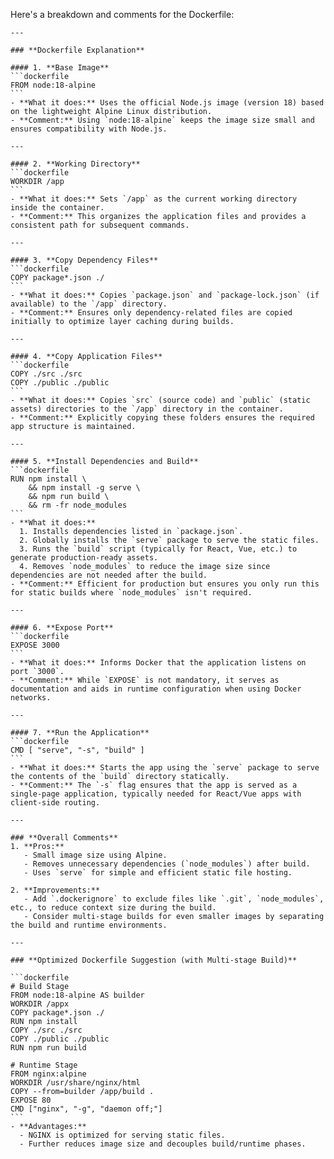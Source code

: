 Here's a breakdown and comments for the Dockerfile:

    ---
    
    ### **Dockerfile Explanation**
    
    #### 1. **Base Image**  
    ```dockerfile
    FROM node:18-alpine
    ```
    - **What it does:** Uses the official Node.js image (version 18) based on the lightweight Alpine Linux distribution.  
    - **Comment:** Using `node:18-alpine` keeps the image size small and ensures compatibility with Node.js.
    
    ---
    
    #### 2. **Working Directory**  
    ```dockerfile
    WORKDIR /app
    ```
    - **What it does:** Sets `/app` as the current working directory inside the container.  
    - **Comment:** This organizes the application files and provides a consistent path for subsequent commands.
    
    ---
    
    #### 3. **Copy Dependency Files**  
    ```dockerfile
    COPY package*.json ./
    ```
    - **What it does:** Copies `package.json` and `package-lock.json` (if available) to the `/app` directory.  
    - **Comment:** Ensures only dependency-related files are copied initially to optimize layer caching during builds.
    
    ---
    
    #### 4. **Copy Application Files**  
    ```dockerfile
    COPY ./src ./src
    COPY ./public ./public
    ```
    - **What it does:** Copies `src` (source code) and `public` (static assets) directories to the `/app` directory in the container.  
    - **Comment:** Explicitly copying these folders ensures the required app structure is maintained. 
    
    ---
    
    #### 5. **Install Dependencies and Build**  
    ```dockerfile
    RUN npm install \
        && npm install -g serve \
        && npm run build \
        && rm -fr node_modules
    ```
    - **What it does:**  
      1. Installs dependencies listed in `package.json`.  
      2. Globally installs the `serve` package to serve the static files.  
      3. Runs the `build` script (typically for React, Vue, etc.) to generate production-ready assets.  
      4. Removes `node_modules` to reduce the image size since dependencies are not needed after the build.  
    - **Comment:** Efficient for production but ensures you only run this for static builds where `node_modules` isn't required.
    
    ---
    
    #### 6. **Expose Port**  
    ```dockerfile
    EXPOSE 3000
    ```
    - **What it does:** Informs Docker that the application listens on port `3000`.  
    - **Comment:** While `EXPOSE` is not mandatory, it serves as documentation and aids in runtime configuration when using Docker networks.
    
    ---
    
    #### 7. **Run the Application**  
    ```dockerfile
    CMD [ "serve", "-s", "build" ]
    ```
    - **What it does:** Starts the app using the `serve` package to serve the contents of the `build` directory statically.  
    - **Comment:** The `-s` flag ensures that the app is served as a single-page application, typically needed for React/Vue apps with client-side routing.
    
    ---
    
    ### **Overall Comments**
    1. **Pros:**  
       - Small image size using Alpine.  
       - Removes unnecessary dependencies (`node_modules`) after build.  
       - Uses `serve` for simple and efficient static file hosting.
    
    2. **Improvements:**  
       - Add `.dockerignore` to exclude files like `.git`, `node_modules`, etc., to reduce context size during the build.  
       - Consider multi-stage builds for even smaller images by separating the build and runtime environments.  
    
    ---
    
    ### **Optimized Dockerfile Suggestion (with Multi-stage Build)**
    
    ```dockerfile
    # Build Stage
    FROM node:18-alpine AS builder
    WORKDIR /appx
    COPY package*.json ./
    RUN npm install
    COPY ./src ./src
    COPY ./public ./public
    RUN npm run build
    
    # Runtime Stage
    FROM nginx:alpine
    WORKDIR /usr/share/nginx/html
    COPY --from=builder /app/build .
    EXPOSE 80
    CMD ["nginx", "-g", "daemon off;"]
    ```
    - **Advantages:**  
      - NGINX is optimized for serving static files.  
      - Further reduces image size and decouples build/runtime phases.